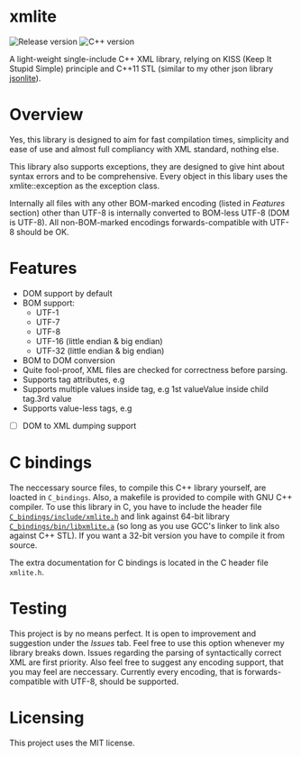 # xmlite

![Release version](https://img.shields.io/badge/alpha-v0.9.0-yellow.svg)
![C++ version](https://img.shields.io/badge/version-C++11-blue.svg)

A light-weight single-include C++ XML library, relying on KISS (Keep It Stupid Simple)
principle and C++11 STL (similar to my other json library [jsonlite](https://github.com/makuke1234/jsonlite)).


# Overview

Yes, this library is designed to aim for fast compilation times, simplicity and
ease of use and almost full compliancy with XML standard, nothing else.

This library also supports exceptions, they are designed to give hint about
syntax errors and to be comprehensive. Every object in this libary uses the
xmlite::exception as the exception class.

Internally all files with any other BOM-marked encoding (listed in *Features* section)
other than UTF-8 is internally converted to BOM-less UTF-8 (DOM is UTF-8). All non-BOM-marked encodings
forwards-compatible with UTF-8 should be OK.


# Features

* DOM support by default
* BOM support:
	* UTF-1
	* UTF-7
	* UTF-8
	* UTF-16 (little endian & big endian)
	* UTF-32 (little endian & big endian)
* BOM to DOM conversion
* Quite fool-proof, XML files are checked for correctness before parsing.
* Supports tag attributes, e.g <tag name="John" age="55"></tag>
* Supports multiple values inside tag, e.g <tag>1st value<anotherTag>Value inside child tag.</anotherTag>3rd value</tag>
* Supports value-less tags, e.g <tag attr1="attribute 1" attr2="some other attribute" />
* [ ] DOM to XML dumping support


# C bindings

The neccessary source files, to compile this C++ library yourself, are loacted in
`C_bindings`. Also, a makefile is provided to compile with GNU C++ compiler. To use this
library in C, you have to include the header file [`C_bindings/include/xmlite.h`](https://github.com/makuke1234/xmlite/blob/master/C_bindings/include/xmlite.h) and link against 64-bit library [`C_bindings/bin/libxmlite.a`](https://github.com/makuke1234/xmlite/raw/master/C_bindings/bin/libxmlite.a) (so long as you use GCC's linker to link also against C++ STL).
If you want a 32-bit version you have to compile it from source.

The extra documentation for C bindings is located in the C header file `xmlite.h`.


# Testing

This project is by no means perfect. It is open to improvement and suggestion under
the *Issues* tab. Feel free to use this option whenever my library breaks down.
Issues regarding the parsing of syntactically correct XML are first priority.
Also feel free to suggest any encoding support, that you may feel are neccessary.
Currently every encoding, that is forwards-compatible with UTF-8, should be supported.


# Licensing

This project uses the MIT license.
